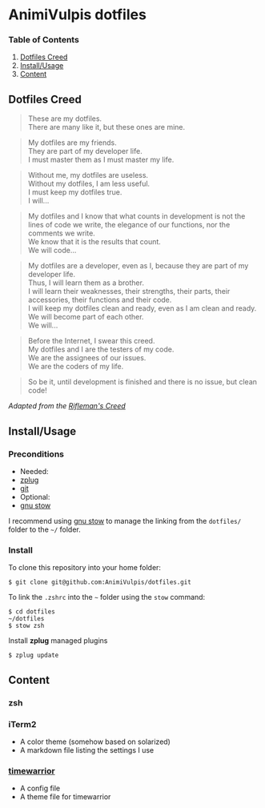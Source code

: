 # AnimiVulpis dotfiles

### Table of Contents

1. [Dotfiles Creed](#dotfiles-creed)
2. [Install/Usage](#installusage)
3. [Content](#content)

## Dotfiles Creed

>These are my dotfiles.  
There are many like it, but these ones are mine.

>My dotfiles are my friends.  
They are part of my developer life.  
I must master them as I must master my life.

>Without me, my dotfiles are useless.  
Without my dotfiles, I am less useful.  
I must keep my dotfiles true.  
I will...

>My dotfiles and I know that what counts in development is not the lines of code we write, the elegance of our functions, nor the comments we write.  
We know that it is the results that count.  
We will code...

>My dotfiles are a developer, even as I, because they are part of my developer life.  
Thus, I will learn them as a brother.  
I will learn their weaknesses, their strengths, their parts, their accessories, their functions and their code.  
I will keep my dotfiles clean and ready, even as I am clean and ready.  
We will become part of each other.  
We will...

>Before the Internet, I swear this creed.  
My dotfiles and I are the testers of my code.  
We are the assignees of our issues.  
We are the coders of my life.

>So be it, until development is finished and there is no issue, but clean code!

_Adapted from the [Rifleman's Creed](https://en.wikipedia.org/wiki/Rifleman%27s_Creed)_

## Install/Usage

### Preconditions

- Needed:
 - [zplug](https://github.com/zplug/zplug)
 - [git](https://git-scm.com/)
- Optional:
 - [gnu stow](https://www.gnu.org/software/stow/)

I recommend using [gnu stow](https://www.gnu.org/software/stow/) to manage the linking from the `dotfiles/` folder to the `~/` folder.

### Install

To clone this repository into your home folder:

	$ git clone git@github.com:AnimiVulpis/dotfiles.git

To link the `.zshrc` into the `~` folder using the `stow` command:

    $ cd dotfiles
	~/dotfiles
	$ stow zsh

Install **zplug** managed plugins

    $ zplug update

## Content

### zsh

### iTerm2

- A color theme (somehow based on solarized)
- A markdown file listing the settings I use

### [timewarrior](https://taskwarrior.org/docs/timewarrior/index.html)

- A config file
- A theme file for timewarrior
